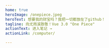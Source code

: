```yaml
---
home: true
heroImage: /onepiece.jpeg
heroText: 想要我的财宝吗？我把一切都放在了github！
tagline: 向尤雨溪致敬！Vue 3.0 "One Piece"
actionText: 进入笔记 →
actionLink: /computer/

---
```

